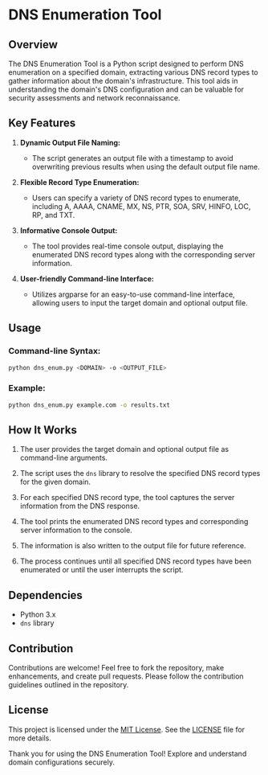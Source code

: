 # DNS Enumeration Tool

## Overview

The DNS Enumeration Tool is a Python script designed to perform DNS enumeration on a specified domain, extracting various DNS record types to gather information about the domain's infrastructure. This tool aids in understanding the domain's DNS configuration and can be valuable for security assessments and network reconnaissance.

## Key Features

1. **Dynamic Output File Naming:**
   - The script generates an output file with a timestamp to avoid overwriting previous results when using the default output file name.

2. **Flexible Record Type Enumeration:**
   - Users can specify a variety of DNS record types to enumerate, including A, AAAA, CNAME, MX, NS, PTR, SOA, SRV, HINFO, LOC, RP, and TXT.

3. **Informative Console Output:**
   - The tool provides real-time console output, displaying the enumerated DNS record types along with the corresponding server information.

4. **User-friendly Command-line Interface:**
   - Utilizes argparse for an easy-to-use command-line interface, allowing users to input the target domain and optional output file.

## Usage

### Command-line Syntax:

```bash
python dns_enum.py <DOMAIN> -o <OUTPUT_FILE>
```

### Example:

```bash
python dns_enum.py example.com -o results.txt
```

## How It Works

1. The user provides the target domain and optional output file as command-line arguments.

2. The script uses the `dns` library to resolve the specified DNS record types for the given domain.

3. For each specified DNS record type, the tool captures the server information from the DNS response.

4. The tool prints the enumerated DNS record types and corresponding server information to the console.

5. The information is also written to the output file for future reference.

6. The process continues until all specified DNS record types have been enumerated or until the user interrupts the script.

## Dependencies

- Python 3.x
- `dns` library

## Contribution

Contributions are welcome! Feel free to fork the repository, make enhancements, and create pull requests. Please follow the contribution guidelines outlined in the repository.


## License

This project is licensed under the [MIT License](LICENSE). See the [LICENSE](LICENSE) file for more details.

Thank you for using the DNS Enumeration Tool! Explore and understand domain configurations securely.
